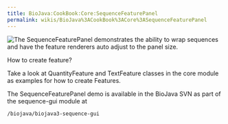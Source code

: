 ```yaml
---
title: BioJava:CookBook:Core:SequenceFeaturePanel
permalink: wikis/BioJava%3ACookBook%3ACore%3ASequenceFeaturePanel
---
```


![The SequenceFeaturePanel demonstrates the ability to wrap sequences
and have the feature renderers auto adjust to the panel
size.](SequenceFeaturePanel.png  "The SequenceFeaturePanel demonstrates the ability to wrap sequences and have the feature renderers auto adjust to the panel size.")

How to create feature?

Take a look at QuantityFeature and TextFeature classes in the core
module as examples for how to create Features.

The SequenceFeaturePanel demo is available in the BioJava SVN as part of
the sequence-gui module at

    /biojava/biojava3-sequence-gui
